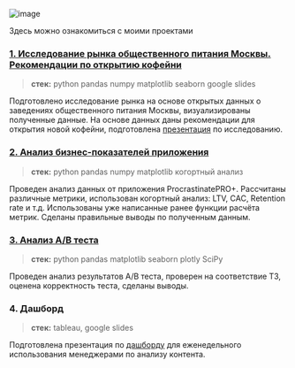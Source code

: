 ![image](https://lh3.googleusercontent.com/fife/AK0iWDzIjsMZJVlBxOywDGk_Lxfh7Aja_BQia5VC8Y2h2PXx3MjLc2ok7pqN47IBaOqYHBl30VvhDcfbs33qRZxYE22Tp_SNZ_SALVXUgvllMHtMA_Wh86Wo7su7LlZFFFftPgiHsWEYqDXe8lOavcWPiKhbcdiU7cOQ1lNI1NvZt0HYrpMS-XiAmWPnwkhq6zFTdzem2rEaAd-rMB9bRnW4coqQoP-x7Cc80do1PNhle7yCWGrtUguK-8Y2ZVCtEYPitdrVG3jOJH7CqSSkPU6sZIceVt3uyKApThS-kwZ24TjV_AME8mLUIWkrfE5r7L67s2u0khaBGxJVMeZR3sLRZwK5kED2AXy0mAejWyKgGwnxd9EGLcZXAgI5c0Z0tmpDCgx6JhkhisIBZx9u-4U6EZ0O2FXMPAlBfKsGknzZtbnl7EsYwj6E7A2jIpvoLv8MaTBHLQ3d8odqv1xbwiBrVh3t0eCBZJibd9IRY6ZaB3axQyXvU37NSd7J2ne4PwrBEvCq1xzG6otQSC91FMik4KzPCgbHSAsqPmSR-Q0_jcfuq8dAB5wl48ujbnIeSKHiMZNy5ctYKYparZhJQnZ7te2NffBVcH4dWrPN_Dhx_xINTYdgEb9SyDSEtU3zCMRfHEliS6EN9pL3NMos6IIe9XJ4MPfbcqdhsSYuPkUktEPazg-cNycmjYi1HinplbBQjjcv7SyjXONjkuthbFjRvqw3lEpc1x_JR5oNHLeyrvQNrI-JW8B5in3OIV3kWG0XTvDrj0Bv5zLTdXGcGv76rKhewYw6ZGrJsxZgHUUoDh3XXpDCVRExaKqBN0tVX-5ntQMrfdNylESuOM70Fhalz5ZvrXdYLzbYe3pj3zS0GwXupRPdlIHxnh2iMQXbISd2iJfTsNToWUHG5dFsx_br129_YQzLUFlZjpEHWQWco0t-a9kLKgl_Xa9FtK0sS7sGAlLfhZLw39PTWcP2o2aoO6FaeNtHsflncI_yvzcgu0eW1xZTe3yQYOAqGRHPF3kD2ddXTilWIbR998QuIUkb8rrc1kWrwICFZ_annF6t_vzrBKTMsrXY95YRsy9lZ3DSHVabeF3fP4FPbSe_DQlF-5rq4w3Y4j-ejri3qVwSiG7q7PQfClc5HeDQdgIxBdV7kPO72jAuC9Vzxsfu8F27qcYMWNM4gNZNwCfG7HfnTH-Gj3t4Jlwb0dDjnJ31ZkXgBxUv_yE3ya5Rchnpmv75ynETNBrl4vz1EZhhuN9yn9C91Nj_EtB8humX6vcvh7QPDXOpKAAyYqqDQiWF0xSTX5sNQZiIqe4RsACip52lMg8QxaCeERFLQt5iZotRzvL5aRQvhaPLA3-jrll4Wm3LoWQ-k7X2FjTtWHhkZKFAIWYHFPc8_0_EPNO3qGt3lDhYt1H9IHFZBP1Tp-Pm1WpOLUTuKpSGkSsIe_diKBIGbWdE9pd0KkgWrCNwvaLZud982nFFgXDRG9h6dR7mNEunUhZpAjiBV_GD7tHFkq4BXb13GZupUMjLlnALBA=w1366-h651)

Здесь можно ознакомиться с моими проектами
### [1. Исследование рынка общественного питания Москвы. Рекомендации по открытию кофейни](https://github.com/bulanovapolina/Portfolio/blob/main/%D0%90%D0%BD%D0%B0%D0%BB%D0%B8%D0%B7%20%D1%80%D1%8B%D0%BD%D0%BA%D0%B0%20%D0%BE%D0%B1%D1%89%D0%B5%D1%81%D1%82%D0%B2%D0%B5%D0%BD%D0%BD%D0%BE%D0%B3%D0%BE%20%D0%BF%D0%B8%D1%82%D0%B0%D0%BD%D0%B8%D1%8F%20%D0%9C%D0%BE%D1%81%D0%BA%D0%B2%D1%8B/%D0%90%D0%BD%D0%B0%D0%BB%D0%B8%D0%B7%20%D1%80%D1%8B%D0%BD%D0%BA%D0%B0%20%D0%9C%D0%BE%D1%81%D0%BA%D0%B2%D1%8B%20%D1%81%20%D1%80%D0%B5%D0%BA%D0%BE%D0%BC%D0%B5%D0%BD%D0%B4%D0%B0%D1%86%D0%B8%D1%8F%D0%BC%D0%B8%20%D0%BF%D0%BE%20%D0%BE%D1%82%D0%BA%D1%80%D1%8B%D1%82%D0%B8%D1%8E%20%D0%BA%D0%BE%D1%84%D0%B5%D0%B9%D0%BD%D0%B8.ipynb)
> **стек:** python pandas numpy matplotlib seaborn google slides

Подготовлено исследование рынка на основе открытых данных о заведениях общественного питания Москвы, визуализированы полученные данные. На основе данных даны рекомендации для открытия новой кофейни, подготовлена [презентация](https://github.com/bulanovapolina/Portfolio/blob/main/%D0%90%D0%BD%D0%B0%D0%BB%D0%B8%D0%B7%20%D1%80%D1%8B%D0%BD%D0%BA%D0%B0%20%D0%BE%D0%B1%D1%89%D0%B5%D1%81%D1%82%D0%B2%D0%B5%D0%BD%D0%BD%D0%BE%D0%B3%D0%BE%20%D0%BF%D0%B8%D1%82%D0%B0%D0%BD%D0%B8%D1%8F%20%D0%9C%D0%BE%D1%81%D0%BA%D0%B2%D1%8B/%D0%9F%D1%80%D0%B5%D0%B7%D0%B5%D0%BD%D1%82%D0%B0%D1%86%D0%B8%D1%8F%20%D0%BF%D0%BE%20%D0%B8%D1%81%D1%81%D0%BB%D0%B5%D0%B4%D0%BE%D0%B2%D0%B0%D0%BD%D0%B8%D1%8E%20%D1%80%D1%8B%D0%BD%D0%BA%D0%B0%20%D0%B7%D0%B0%D0%B2%D0%B5%D0%B4%D0%B5%D0%BD%D0%B8%D0%B9%20%D0%BE%D0%B1%D1%89%20%D0%BF%D0%B8%D1%82%D0%B0%D0%BD%D0%B8%D1%8F%20%D0%B2%20%D0%9C%D0%BE%D1%81%D0%BA%D0%B2%D0%B5%20.pdf) по исследованию.

### [2. Анализ бизнес-показателей приложения](https://github.com/bulanovapolina/Portfolio/blob/main/%D0%90%D0%BD%D0%B0%D0%BB%D0%B8%D0%B7%20%D0%B1%D0%B8%D0%B7%D0%BD%D0%B5%D1%81-%D0%BF%D0%BE%D0%BA%D0%B0%D0%B7%D0%B0%D1%82%D0%B5%D0%BB%D0%B5%D0%B9%20%D0%BF%D1%80%D0%B8%D0%BB%D0%BE%D0%B6%D0%B5%D0%BD%D0%B8%D1%8F/%D0%90%D0%BD%D0%B0%D0%BB%D0%B8%D0%B7%20%D1%83%D0%B1%D1%8B%D1%82%D0%BA%D0%BE%D0%B2%20%D0%BF%D1%80%D0%B8%D0%BB%D0%BE%D0%B6%D0%B5%D0%BD%D0%B8%D1%8F.ipynb)

> **стек:** python pandas numpy matplotlib когортный анализ 

Проведен анализ данных от приложения ProcrastinatePRO+.
Рассчитаны различные метрики, использован когортный анализ: LTV, CAC, Retention rate и т.д. Использованы уже написанные ранее функции расчёта метрик. Сделаны правильные выводы по полученным данным.  

### [3. Анализ А/В теста](https://github.com/bulanovapolina/Portfolio/blob/main/%D0%90%D0%BD%D0%B0%D0%BB%D0%B8%D0%B7%20%D1%80%D0%B5%D0%B7%D1%83%D0%BB%D1%8C%D1%82%D0%B0%D1%82%D0%BE%D0%B2%20%D0%90%D0%92%20%D1%82%D0%B5%D1%81%D1%82%D0%B0/%D0%90%D0%BD%D0%B0%D0%BB%D0%B8%D0%B7%20%D1%80%D0%B5%D0%B7%D1%83%D0%BB%D1%8C%D1%82%D0%B0%D1%82%D0%BE%D0%B2%20%D0%90%D0%92%20%D1%82%D0%B5%D1%81%D1%82%D0%B0.ipynb)
> **стек:** python pandas matplotlib seaborn plotly SciPy

Проведен анализ результатов А/В теста, проверен на соответствие ТЗ, оценена корректность теста, сделаны выводы.

### 4. Дашборд 
> **стек:** tableau, google slides

Подготовлена презентация по [дашборду](https://public.tableau.com/app/profile/polina.bulanova/viz/_16906396000700/sheet3) для еженедельного использования менеджерами по анализу контента.

